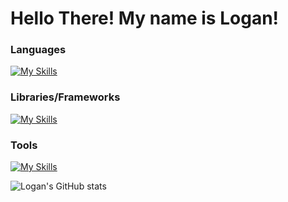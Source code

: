 ﻿# Hello There! My name is Logan!

### Languages

[![My Skills](https://skillicons.dev/icons?i=python,js,nodejs,java)](https://skillicons.dev)

### Libraries/Frameworks

[![My Skills](https://skillicons.dev/icons?i=react,express,spring,django)](https://skillicons.dev)

### Tools

[![My Skills](https://skillicons.dev/icons?i=mongodb,postgresql)](https://skillicons.dev)

![Logan's GitHub stats](https://github-readme-stats.vercel.app/api?username=Verlias&show_icons=true&theme=tokyonight)
